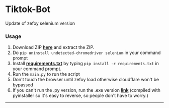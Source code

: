 # Tiktok-Bot
Update of zefoy selenium version
### Usage

1. Download ZIP <a href="https://github.com/platipus9999/Tiktok-Bot/archive/refs/heads/main.zip">**here**</a> and extract the ZIP.
2. Do `pip uninstall undetected-chromedriver selenium` in your command prompt
3. Install <a href="https://github.com/platipus9999/Tiktok-Bot/blob/main/requirements.txt">**requirements.txt**</a> by typing `pip install -r requirements.txt` in your command prompt.
4. Run the `main.py` to run the script
5. Don't touch the browser until zefoy load otherwise cloudflare won't be bypassed
6. If you can't run the .py version, run the .exe version <a href="https://mega.nz/file/b8gC1TjJ#JouR3HgWCti5x1V0165u_-wTCib-p7qAoP4GrmyAS1U">**link**</a> (compiled with pyinstaller so it's easy to reverse, so people don't have to worry.)
--------------------------------------

